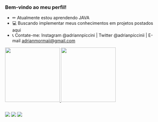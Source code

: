 ### Bem-vindo ao meu perfil!

- ✏ Atualmente estou aprendendo JAVA
- 💻 Buscando implementar meus conhecimentos em projetos postados aqui 
- 📞 Contate-me: Instagram @adriannpiccini | Twitter @adrianpiccinii | E-mail adrianmormaii@gmail.com

<div>
  <a href="https://github.com/adrianpiccini">
  <img height="180em" src="https://github-readme-stats.vercel.app/api?username=adrianpiccini&show_icons=true&theme=highcontrast&include_all_commits=true&count_private=true"/>
  <img height="180em" src="https://github-readme-stats.vercel.app/api/top-langs/?username=adrianpiccini&layout=compact&langs_count=7&theme=highcontrast"/>
</div>
 
  ##
  
  <div>
    <a href = "mailto:adrianmormaii@gmail.com"><img src="https://img.shields.io/badge/Gmail-D14836?style=for-the-badge&logo=gmail&logoColor=white"></a>
    <a href="https://instagram.com/adriannpiccini" target="_blank"><img src="https://img.shields.io/badge/Instagram-E4405F?style=for-the-badge&logo=instagram&logoColor=white" target="_blank"></a>
    <a href="https://twitter.com/adrianpiccinii" target="_blank"><img src="https://img.shields.io/badge/Twitter-1DA1F2?style=for-the-badge&logo=twitter&logoColor=white" target="_blank"></a>
  </div>
